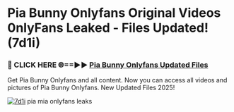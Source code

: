 # Pia Bunny Onlyfans Original Videos 0nlyFans Leaked - Files Updated! (7d1i)

<h3>🔴 CLICK HERE 🌐==►► <a href="https://tinyurl.com/ms9xzufz" rel="nofollow">Pia Bunny Onlyfans Updated Files</a></h3>

Get Pia Bunny Onlyfans and all content. Now you can access all videos and pictures of Pia Bunny Onlyfans. New Updated Files 2025!

[![7d1i](https://i.imgur.com/ppqm5kG.gif)](https://tinyurl.com/ms9xzufz)
pia mia onlyfans leaks